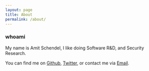 ```yaml
---
layout: page
title: About
permalink: /about/
---
```


### whoami

My name is Amit Schendel, I like doing Software R&D, and Security Research.

You can find me on [Github], [Twitter], or contact me via [Email].

[Github]: https://github.com/amitschendel
[Twitter]: https://twitter.com/amitschendel
[Email]: mailto:amitschendel@gmail.com